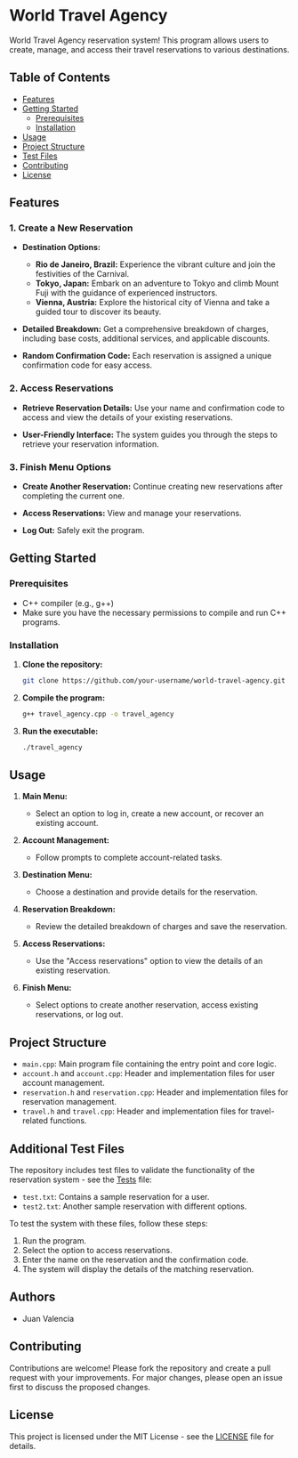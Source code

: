 # World Travel Agency

World Travel Agency reservation system! This program allows users to create, manage, and access their travel reservations to various destinations.

## Table of Contents

- [Features](#features)
- [Getting Started](#getting-started)
  - [Prerequisites](#prerequisites)
  - [Installation](#installation)
- [Usage](#usage)
- [Project Structure](#project-structure)
- [Test Files](#additional-Test-Files)
- [Contributing](#contributing)
- [License](#license)

## Features

### 1. **Create a New Reservation**

   - **Destination Options:**
     - **Rio de Janeiro, Brazil:** Experience the vibrant culture and join the festivities of the Carnival.
     - **Tokyo, Japan:** Embark on an adventure to Tokyo and climb Mount Fuji with the guidance of experienced instructors.
     - **Vienna, Austria:** Explore the historical city of Vienna and take a guided tour to discover its beauty.

   - **Detailed Breakdown:** Get a comprehensive breakdown of charges, including base costs, additional services, and applicable discounts.

   - **Random Confirmation Code:** Each reservation is assigned a unique confirmation code for easy access.

### 2. **Access Reservations**

   - **Retrieve Reservation Details:** Use your name and confirmation code to access and view the details of your existing reservations.

   - **User-Friendly Interface:** The system guides you through the steps to retrieve your reservation information.

### 3. **Finish Menu Options**

   - **Create Another Reservation:** Continue creating new reservations after completing the current one.

   - **Access Reservations:** View and manage your reservations.

   - **Log Out:** Safely exit the program.

## Getting Started

### Prerequisites

- C++ compiler (e.g., g++)
- Make sure you have the necessary permissions to compile and run C++ programs.

### Installation

1. **Clone the repository:**

   ```bash
   git clone https://github.com/your-username/world-travel-agency.git
   ```

2. **Compile the program:**

   ```bash
   g++ travel_agency.cpp -o travel_agency
   ```

3. **Run the executable:**

   ```bash
   ./travel_agency
   ```

## Usage

1. **Main Menu:**
   - Select an option to log in, create a new account, or recover an existing account.

2. **Account Management:**
   - Follow prompts to complete account-related tasks.

3. **Destination Menu:**
   - Choose a destination and provide details for the reservation.

4. **Reservation Breakdown:**
   - Review the detailed breakdown of charges and save the reservation.

5. **Access Reservations:**
   - Use the "Access reservations" option to view the details of an existing reservation.

6. **Finish Menu:**
   - Select options to create another reservation, access existing reservations, or log out.

## Project Structure

- `main.cpp`: Main program file containing the entry point and core logic.
- `account.h` and `account.cpp`: Header and implementation files for user account management.
- `reservation.h` and `reservation.cpp`: Header and implementation files for reservation management.
- `travel.h` and `travel.cpp`: Header and implementation files for travel-related functions.

## Additional Test Files
The repository includes test files to validate the functionality of the reservation system - see the [Tests](Tests) file:
- `test.txt`: Contains a sample reservation for a user.
- `test2.txt`: Another sample reservation with different options.

To test the system with these files, follow these steps:
1. Run the program.
2. Select the option to access reservations.
3. Enter the name on the reservation and the confirmation code.
4. The system will display the details of the matching reservation.

## Authors

- Juan Valencia

## Contributing

Contributions are welcome! Please fork the repository and create a pull request with your improvements. For major changes, please open an issue first to discuss the proposed changes.

## License

This project is licensed under the MIT License - see the [LICENSE](LICENSE) file for details.
